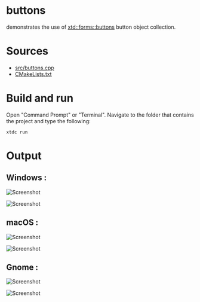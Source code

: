 # buttons

demonstrates the use of [xtd::forms::buttons](../../../../src/xtd.forms/include/xtd/forms/buttons.h) button object collection.

# Sources

* [src/buttons.cpp](src/buttons.cpp)
* [CMakeLists.txt](CMakeLists.txt)

# Build and run

Open "Command Prompt" or "Terminal". Navigate to the folder that contains the project and type the following:

```shell
xtdc run
```

# Output

## Windows :

![Screenshot](../../../../docs/pictures/examples/controls/buttons_w.png)

![Screenshot](../../../../docs/pictures/examples/controls/buttons_wd.png)

## macOS :

![Screenshot](../../../../docs/pictures/examples/controls/buttons_m.png)

![Screenshot](../../../../docs/pictures/examples/controls/buttons_md.png)

## Gnome :

![Screenshot](../../../../docs/pictures/examples/controls/buttons_g.png)

![Screenshot](../../../../docs/pictures/examples/controls/buttons_gd.png)
